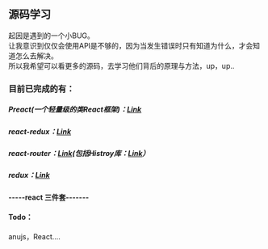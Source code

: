 ## 源码学习

起因是遇到的一个小BUG。<br/>
让我意识到仅仅会使用API是不够的，因为当发生错误时只有知道为什么，才会知道怎么去解决。<br/>
所以我希望可以看更多的源码，去学习他们背后的原理与方法，up，up..

### 目前已完成的有：

##### Preact(一个轻量级的类React框架)：<a href="https://clexerwang.github.io/2018/07/11/%E4%BB%8EPreact%E6%9D%A5%E7%9C%8Bdiff%E8%BF%87%E7%A8%8B/">Link</a>

##### react-redux：<a href="">Link</a>
##### react-router：<a href="">Link</a>(包括Histroy库：<a href="">Link</a>）
##### redux：<a href="">Link </a>
#### -----react 三件套-------

#### Todo：<br/>
anujs，React....







